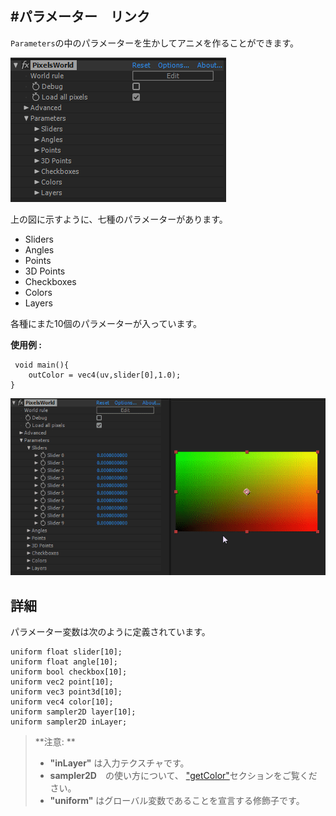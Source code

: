 #パラメーター　リンク
---


`Parameters`の中のパラメーターを生かしてアニメを作ることができます。

![Parameters](parameters.png)

上の図に示すように、七種のパラメーターがあります。

- Sliders
- Angles
- Points
- 3D Points
- Checkboxes
- Colors
- Layers

各種にまた10個のパラメーターが入っています。

**使用例 :**

```glsl:link_slider.shader
 void main(){
    outColor = vec4(uv,slider[0],1.0);
}
```
 
![uvslider](uvslider.gif)
 


## 詳細

パラメーター変数は次のように定義されています。

```glsl:parameters.shader
uniform float slider[10];
uniform float angle[10];
uniform bool checkbox[10];
uniform vec2 point[10];
uniform vec3 point3d[10];
uniform vec4 color[10];
uniform sampler2D layer[10];
uniform sampler2D inLayer;
```
> **注意: **
> - **"inLayer"** は入力テクスチャです。
> - **sampler2D**　の使い方について、 ["getColor"](getColor.md)セクションをご覧ください。
> - **"uniform"** はグローバル変数であることを宣言する修飾子です。
